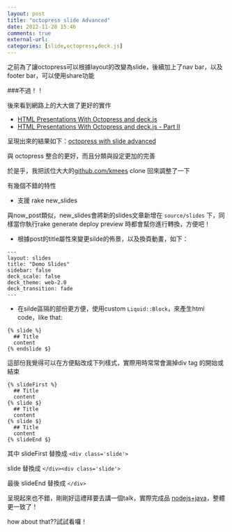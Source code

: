 ```yaml
---
layout: post
title: "octopress slide Advanced"
date: 2012-11-28 15:46
comments: true
external-url: 
categories: [slide,octopress,deck.js]
---
```


之前為了讓octopress可以根據layout的改變為slide，後續加上了nav bar，以及footer bar，可以使用share功能

###不過！！

後來看到網路上的大大做了更好的實作

* [HTML Presentations With Octopress and deck.js](http://kmees.github.com/blog/2012/07/07/html-presentations-with-octopress-and-deck-dot-js/)
* [HTML Presentations With Octopress and deck.js - Part II](http://kmees.github.com/blog/2012/07/16/html-presentations-with-octopress-and-deck-dot-js-part-ii/)

呈現出來的結果如下：[octopress with slide advanced](http://kmees.github.com/slides/rugsaar-octopress.html)

與 octopress 整合的更好，而且分類與設定更加的完善

於是乎，我把該位大大的[github.com/kmees](https://github.com/kmees/kmees.github.com) clone 回來調整了一下

有幾個不錯的特性

* 支援 rake new_slides

與now_post類似，new_slides會將新的slides文章新增在 ``source/slides`` 下，同樣當你執行rake generate deploy preview 時都會幫你進行轉換，方便吧！


* 根據post的title屬性來變更silde的佈景，以及換頁動畫，如下：
```
---
layout: slides
title: "Demo Slides"
sidebar: false
deck_scale: false
deck_theme: web-2.0
deck_transition: fade
---
```
* 在silde區隔的部份更方便，使用custom ``Liquid::Block``，來產生html code，like that:
```
{% slide %}
  ## Title
  content
{% endslide $}
```
這部份我覺得可以在方便點改成下列樣式，實際用時常常會漏掉div tag 的開始或結束
```
{% slideFirst %}
  ## Title
  content
{% slide $}
  ## Title
  content
{% slide $}
  ## Title
  content
{% slideEnd $}
```
其中 slideFirst 替換成 ``<div class='slide'>``

slide 替換成 ``</div><div class='slide'>``

最後 slideEnd 替換成 ``</div>``




呈現起來也不錯，剛剛好這禮拜要去講一個talk，實際完成品 [nodejs+java](http://smlsunxie.github.com/slides/java-with-node.html)，整體更一致了！


how about that??試試看囉！






